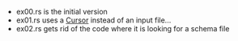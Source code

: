 
* ex00.rs is the initial version
* ex01.rs uses a [Cursor](https://doc.rust-lang.org/std/io/struct.Cursor.html) instead of an input file...
* ex02.rs gets rid of the code where it is looking for a schema file